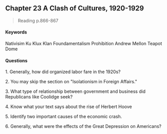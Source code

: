 ## Chapter 23 A Clash of Cultures, 1920-1929

>Reading
p.866-867

#### Keywords
Nativisim
Ku Klux Klan
Foundamentalism
Prohibition
Andrew Mellon
Teapot Dome

#### Questions
1\. Generally, how did organized labor fare in the 1920s?

2\. You may skip the section on "Isolationism in Foreign Affairs."

3\. What type of relationship between government and business did Republicans like Coolidge seek?

4\. Know what your text says about the rise of Herbert Hoove

5\. Identify two important causes of the economic crash.

6\. Generally, what were the effects of the Great Depression on Americans?
